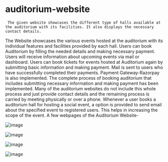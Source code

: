 # auditorium-website
     
     The given website showcases the different type of halls available at the auditorium with its facilities. It also displays the necessary contact details.
The Website showcases the various events hosted at the auditorium with its individual features and facilities provided by each hall. 
     Users can book Auditorium by filling the needed details and making necessary payment. Users will receive information about upcoming events via mail or dashboard. 
     Users can book tickets for events hosted at Auditorium again by submitting basic information and making payment. Mail is sent to users who have successfully completed their payments. Payment Gateway-Razorpay is also implemented.
    The complete process of booking auditorium that includes submitting necessary information and making payment has been implemented. Many of the auditorium websites do not include this whole process and just provide contact details and the remaining process is carried by meeting physically or over a phone.
     Whenever a user books a auditorium hall for hosting a social event, a option is provided to send email about the specified event to registered users. This helps in increasing the scope of the event.
A few webpages of the Auditorium Website-   
     
![image](https://user-images.githubusercontent.com/88025966/139061068-a847de8c-cd47-474f-bc50-7720ef3f8bd0.png)

![image](https://user-images.githubusercontent.com/88025966/139061272-217a23e3-41b2-4434-bc4c-1b0a583f4893.png)

![image](https://user-images.githubusercontent.com/88025966/139061331-97b410e5-444e-40a1-aa07-4073f1db7f7e.png)

![image](https://user-images.githubusercontent.com/88025966/139061373-ce3d4962-645d-4e32-8fab-698db1e19db3.png)
